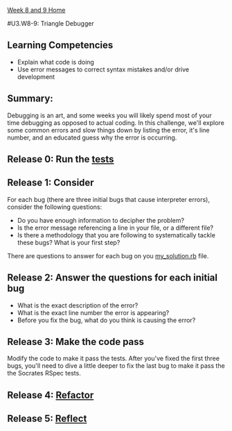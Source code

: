 [Week 8 and 9 Home](../../)

#U3.W8-9: Triangle Debugger

## Learning Competencies
- Explain what code is doing
- Use error messages to correct syntax mistakes and/or drive development

## Summary:

Debugging is an art, and some weeks you will likely spend most of your time debugging as opposed to actual coding.  In this challenge, we'll explore some common errors and slow things down by listing the error, it's line number, and an educated guess why the error is occurring.  

## Release 0: Run the [tests](triangle_spec.rb)

## Release 1: Consider

For each bug (there are three initial bugs that cause interpreter errors), consider the following questions:
- Do you have enough information to decipher the problem? 
- Is the error message referencing a line in your file, or a different file?
- Is there a methodology that you are following to systematically tackle these bugs?  What is your first step?

There are questions to answer for each bug on you [my_solution.rb](my_solution.rb) file. 

## Release 2: Answer the questions for each initial bug
- What is the exact description of the error?
- What is the exact line number the error is appearing?
- Before you fix the bug, what do you think is causing the error?

## Release 3: Make the code pass
Modify the code to make it pass the tests. After you've fixed the first three bugs, you'll need to dive a little deeper to fix the last bug to make it pass the the Socrates RSpec tests.

## Release 4: [Refactor](https://github.com/Devbootcamp/phase_0_handbook/blob/master/coding-references/refactoring.md)

## Release 5: [Reflect](https://github.com/Devbootcamp/phase_0_handbook/blob/master/coding-references/reflection-guidelines.md)



